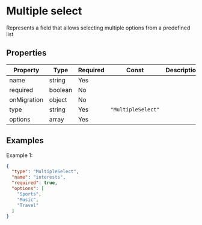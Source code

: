 # Multiple select

Represents a field that allows selecting multiple options from a predefined list

## Properties

| Property | Type | Required | Const | Description |
|----------|------|----------|-------|-------------|
| name | string | Yes |  |  |
| required | boolean | No |  |  |
| onMigration | object | No |  |  |
| type | string | Yes | `"MultipleSelect"` |  |
| options | array | Yes |  |  |

## Examples

Example 1:

```json
{
  "type": "MultipleSelect",
  "name": "interests",
  "required": true,
  "options": [
    "Sports",
    "Music",
    "Travel"
  ]
}
```

